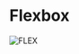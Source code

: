 # Flexbox
![FLEX](https://user-images.githubusercontent.com/54960609/177650414-39c85729-226c-4ff5-9a00-d775f199d3b1.PNG)



